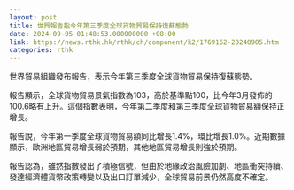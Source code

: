 ```yaml
---
layout: post
title: 世貿報告指今年第三季度全球貨物貿易保持復蘇態勢
date: 2024-09-05 01:48:53.000000000 +08:00
link: https://news.rthk.hk/rthk/ch/component/k2/1769162-20240905.htm
categories: rthk
---
```


世界貿易組織發布報告，表示今年第三季度全球貨物貿易保持復蘇態勢。

報告顯示，全球貨物貿易景氣指數為103，高於基準點100，比今年3月發佈的100.6略有上升。這個指數表明，今年第二季度和第三季度全球貨物貿易額保持正增長。

報告說，今年第一季度全球貨物貿易額同比增長1.4%，環比增長1.0%。近期數據顯示，歐洲地區貿易增長弱於預期，其他地區貿易增長則強於預期。

報告認為，雖然指數發出了積極信號，但由於地緣政治風險加劇、地區衝突持續、發達經濟體貨幣政策轉變以及出口訂單減少，全球貿易前景仍然高度不確定。
